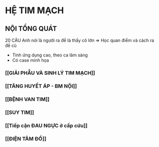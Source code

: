 # HỆ TIM MẠCH
## NỘI TỔNG QUÁT
20 CÂU
Anh nói là người ra đề là thầy cô lớn => Học quan điểm và cách ra đề cũ
- Tính ứng dụng cao, theo ca lâm sàng
- Có case minh họa
### [[GIẢI PHẪU VÀ SINH LÝ TIM MẠCH]]
### [[TĂNG HUYẾT ÁP - BM NỘI]]
### [[BỆNH VAN TIM]]
### [[SUY TIM]]
### [[Tiếp cận ĐAU NGỰC ở cấp cứu]]
### [[ĐIỆN TÂM ĐỒ]]